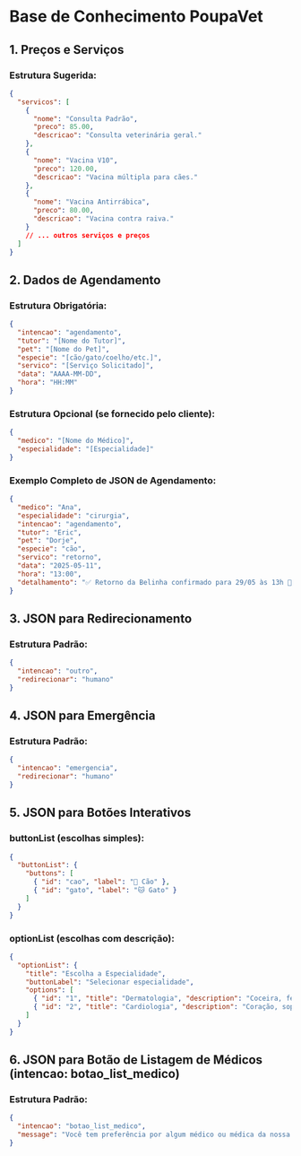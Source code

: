 # Base de Conhecimento PoupaVet

## 1. Preços e Serviços

### Estrutura Sugerida:
```json
{
  "servicos": [
    {
      "nome": "Consulta Padrão",
      "preco": 85.00,
      "descricao": "Consulta veterinária geral."
    },
    {
      "nome": "Vacina V10",
      "preco": 120.00,
      "descricao": "Vacina múltipla para cães."
    },
    {
      "nome": "Vacina Antirrábica",
      "preco": 80.00,
      "descricao": "Vacina contra raiva."
    }
    // ... outros serviços e preços
  ]
}
```

## 2. Dados de Agendamento

### Estrutura Obrigatória:
```json
{
  "intencao": "agendamento",
  "tutor": "[Nome do Tutor]",
  "pet": "[Nome do Pet]",
  "especie": "[cão/gato/coelho/etc.]",
  "servico": "[Serviço Solicitado]",
  "data": "AAAA-MM-DD",
  "hora": "HH:MM"
}
```

### Estrutura Opcional (se fornecido pelo cliente):
```json
{
  "medico": "[Nome do Médico]",
  "especialidade": "[Especialidade]"
}
```

### Exemplo Completo de JSON de Agendamento:
```json
{
  "medico": "Ana",
  "especialidade": "cirurgia",
  "intencao": "agendamento",
  "tutor": "Eric",
  "pet": "Dorje",
  "especie": "cão",
  "servico": "retorno",
  "data": "2025-05-11",
  "hora": "13:00",
  "detalhamento": "✅ Retorno da Belinha confirmado para 29/05 às 13h 💖🐾"
}
```

## 3. JSON para Redirecionamento

### Estrutura Padrão:
```json
{
  "intencao": "outro",
  "redirecionar": "humano"
}
```

## 4. JSON para Emergência

### Estrutura Padrão:
```json
{
  "intencao": "emergencia",
  "redirecionar": "humano"
}
```

## 5. JSON para Botões Interativos

### buttonList (escolhas simples):
```json
{
  "buttonList": {
    "buttons": [
      { "id": "cao", "label": "🐶 Cão" },
      { "id": "gato", "label": "🐱 Gato" }
    ]
  }
}
```

### optionList (escolhas com descrição):
```json
{
  "optionList": {
    "title": "Escolha a Especialidade",
    "buttonLabel": "Selecionar especialidade",
    "options": [
      { "id": "1", "title": "Dermatologia", "description": "Coceira, feridas, alergias" },
      { "id": "2", "title": "Cardiologia", "description": "Coração, sopros, exames" }
    ]
  }
}
```

## 6. JSON para Botão de Listagem de Médicos (intencao: botao_list_medico)

### Estrutura Padrão:
```json
{
  "intencao": "botao_list_medico",
  "message": "Você tem preferência por algum médico ou médica da nossa equipe? 😊 Se preferir, selecione abaixo:"
}
```

